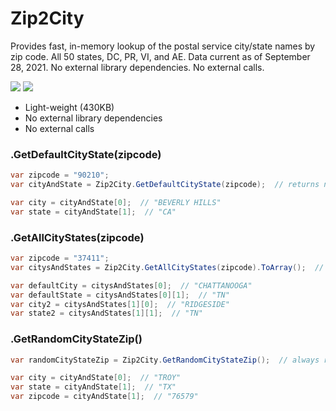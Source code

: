 # Zip2City
Provides fast, in-memory lookup of the postal service city/state names by zip code. All 50 states, DC, PR, VI, and AE. Data current as of September 28, 2021. No external library dependencies. No external calls.

[![](https://img.shields.io/nuget/v/Zip2City.svg)](https://www.nuget.org/packages/Zip2City/)
[![](https://img.shields.io/nuget/dt/Zip2City)](https://www.nuget.org/packages/Zip2City/)

* Light-weight (430KB)
* No external library dependencies
* No external calls

### .GetDefaultCityState(zipcode)
```csharp
var zipcode = "90210";
var cityAndState = Zip2City.GetDefaultCityState(zipcode);  // returns null when there's no match

var city = cityAndState[0];  // "BEVERLY HILLS"
var state = cityAndState[1];  // "CA"
```

### .GetAllCityStates(zipcode)
```csharp
var zipcode = "37411";
var citysAndStates = Zip2City.GetAllCityStates(zipcode).ToArray();  // returns IEnumerable<string[]> regardless of whether there is a match

var defaultCity = citysAndStates[0];  // "CHATTANOOGA"
var defaultState = citysAndStates[0][1];  // "TN"
var city2 = citysAndStates[1][0];  // "RIDGESIDE"
var state2 = citysAndStates[1][1];  // "TN"
```

### .GetRandomCityStateZip()
```csharp
var randomCityStateZip = Zip2City.GetRandomCityStateZip();  // always returns a valid set of city, state, and zip code.

var city = cityAndState[0];  // "TROY"
var state = cityAndState[1];  // "TX"
var zipcode = cityAndState[1];  // "76579"
```
